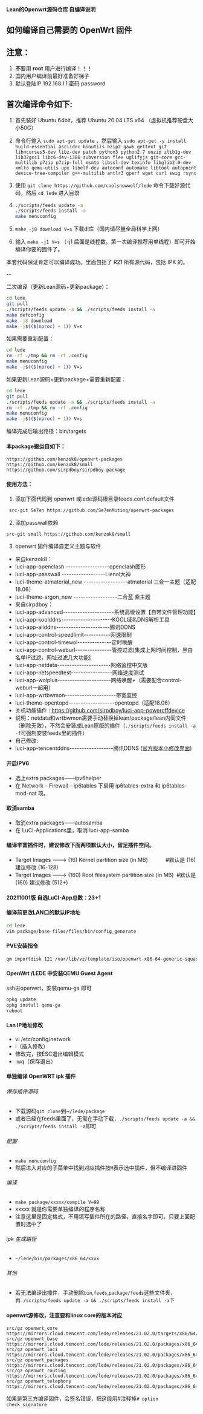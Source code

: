 
#### Lean的Openwrt源码仓库 自编译说明

如何编译自己需要的 OpenWrt 固件
--
注意：
--
1. **不**要用 **root** 用户进行编译！！！
2. 国内用户编译前最好准备好梯子
3. 默认登陆IP 192.168.1.1 密码 password


首次编译命令如下:
-
1. 首先装好 Ubuntu 64bit，推荐 Ubuntu 20.04 LTS x64 （虚拟机推荐硬盘大小50G）

2. 命令行输入 `sudo apt-get update` ，然后输入
   `
   sudo apt-get -y install build-essential asciidoc binutils bzip2 gawk gettext git libncurses5-dev libz-dev patch python3 python2.7 unzip zlib1g-dev lib32gcc1 libc6-dev-i386 subversion flex uglifyjs git-core gcc-multilib p7zip p7zip-full msmtp libssl-dev texinfo libglib2.0-dev xmlto qemu-utils upx libelf-dev autoconf automake libtool autopoint device-tree-compiler g++-multilib antlr3 gperf wget curl swig rsync
   `

3. 使用 `git clone https://github.com/coolsnowwolf/lede` 命令下载好源代码，然后 `cd lede` 进入目录

4. ```bash
   ./scripts/feeds update -a
   ./scripts/feeds install -a
   make menuconfig
   ```

5. `make -j8 download V=s` 下载dl库（国内请尽量全局科学上网）

6. 输入 `make -j1 V=s` （-j1 后面是线程数。第一次编译推荐用单线程）即可开始编译你要的固件了。

本套代码保证肯定可以编译成功。里面包括了 R21 所有源代码，包括 IPK 的。

--

二次编译（更新Lean源码+更新package）：
```bash
cd lede
git pull
./scripts/feeds update -a && ./scripts/feeds install -a
make defconfig
make -j8 download
make -j$(($(nproc) + 1)) V=s
```

如果需要重新配置：
```bash
cd lede
rm -rf ./tmp && rm -rf .config
make menuconfig
make -j$(($(nproc) + 1)) V=s
```

如果更新Lean源码+更新package+需要重新配置：
```bash
cd lede
git pull
./scripts/feeds update -a && ./scripts/feeds install -a
rm -rf ./tmp && rm -rf .config
make menuconfig
make -j$(($(nproc) + 1)) V=s
```

编译完成后输出路径：bin/targets

#### 本package搬运自如下：
```
https://github.com/kenzok8/openwrt-packages
https://github.com/kenzok8/small
https://github.com/sirpdboy/sirpdboy-package
```
#### 使用方法：

 1. 添加下面代码到 openwrt 或lede源码根目录feeds.conf.default文件
```bash
 src-git Se7en https://github.com/Se7enMuting/openwrt-packages
```

 2. 添加passwall依赖
 ```bash
 src-git small https://github.com/kenzok8/small
 ```

3. openwrt 固件编译自定义主题与软件

- 来自kenzok8：
- luci-app-openclash       ------------------openclash图形
- luci-app-passwall        ------------------Lienol大神          
- luci-theme-atmaterial_new  ------------------atmaterial 三合一主题（适配18.06）     
- luci-theme-argon_new     ------------------二合蓝 紫主题
- 来自sirpdboy：
- luci-app-advanced---------------------系统高级设置【自带文件管理功能】
- luci-app-koolddns---------------------KOOL域名DNS解析工具
- luci-app-aliddns----------------------腾讯DDNS
- luci-app-control-speedlimit-----------网速限制
- luci-app-control-timewol--------------定时唤醒
- luci-app-control-weburl---------------管控过滤[集成上网时间控制，黑白名单IP过滤，网址过滤几大功能]
- luci-app-netdata----------------------网络监控中文版
- luci-app-netspeedtest-----------------网络速度测试
- luci-app-wolplus----------------------网络唤醒+（需要配合control-weburl一起用）
- luci-app-wrtbwmon---------------------带宽监控
- luci-theme-opentopd-------------------opentopd（适配18.06）
- 关机功能插件 : https://github.com/sirpdboy/luci-app-poweroffdevice
- 说明：netdata和wrtbwmon需要手动替换掉lean/package/lean内同文件（删除无效），不然会安装成Lean原版的插件（`./scripts/feeds install -a -f`可强制安装feeds里的插件）
- 自己修改:
- luci-app-tencentddns------------------腾讯DDNS ([官方版本小修改界面](https://github.com/Tencent-Cloud-Plugins/tencentcloud-openwrt-plugin-ddns))

#### 开启IPV6
- 选上extra packages——ipv6helper
- 在 Network – Firewall – ip6tables 下启用 ip6tables-extra 和 ip6tables-mod-nat 项。

#### 取消samba
- 取消extra packages——autosamba
- 在 LuCI-Applications里，取消 luci-app-samba

#### 编译丰富插件时，建议修改下面两项默认大小，留足插件空间。
- Target Images ---> (16) Kernel partition size (in MB)            #默认是 (16) 建议修改 (16-128)
- Target Images ---> (160) Root filesystem partition size (in MB)  #默认是 (160) 建议修改 (512+)

#### 20211001版 自选LuCI-App总数：23+1

#### 编译前更改LAN口的默认IP地址
 ```bash
cd lede
vim package/base-files/files/bin/config_generate
```
#### PVE安装指令
 ```bash
qm importdisk 121 /var/lib/vz/template/iso/openwrt-x86-64-generic-squashfs-combined-efi.img local-lvm
```

#### OpenWrt /LEDE 中安装QEMU Guest Agent
ssh进openwrt，安装qemu-ga 即可
```bash
opkg update
opkg install qemu-ga
reboot
```

#### Lan IP地址修改
- vi /etc/config/network
- i（插入修改）
- 修改完，按ESC退出编辑模式
- :wq（保存退出）

#### 单独编译 OpenWRT ipk 插件
###### 保存插件源码
- 下载源码`git clone`到~`/lede/package`
- 或者已经在feeds里面了，无需在手动下载，`./scripts/feeds update -a && ./scripts/feeds install -a`即可
###### 配置
- `make menuconfig`
- 然后进入对应的子菜单中找到对应插件按`M`表示选中插件，但不编译进固件
###### 编译
- `make package/xxxxx/compile V=99`
- xxxxx 就是你需要单独编译的程序名称
- 注意这里是固定格式，不用填写插件所在的路径，直接名字即可，只要上面配置时选中了
###### ipk 生成路径
- `~/lede/bin/packages/x86_64/xxxx`
###### 其他
- 若无法编译出插件，手动删除`bin`,`feeds`,`package/feeds`这些文件夹，再`./scripts/feeds update -a && ./scripts/feeds install -a`下

#### openwrt源修改，注意要和linux core的版本对应
```
src/gz openwrt_core https://mirrors.cloud.tencent.com/lede/releases/21.02.0/targets/x86/64/packages
src/gz openwrt_base https://mirrors.cloud.tencent.com/lede/releases/21.02.0/packages/x86_64/base
src/gz openwrt_luci https://mirrors.cloud.tencent.com/lede/releases/21.02.0/packages/x86_64/luci
src/gz openwrt_packages https://mirrors.cloud.tencent.com/lede/releases/21.02.0/packages/x86_64/packages
src/gz openwrt_routing https://mirrors.cloud.tencent.com/lede/releases/21.02.0/packages/x86_64/routing
src/gz openwrt_telephony https://mirrors.cloud.tencent.com/lede/releases/21.02.0/packages/x86_64/telephony
```
如果是第三方编译固件，会签名错误，把这段用#注释掉`# option check_signature`
